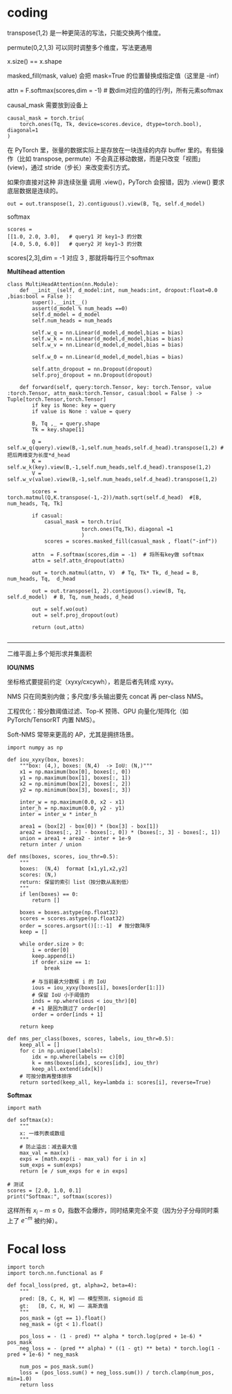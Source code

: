 # coding

transpose(1,2) 是一种更简洁的写法，只能交换两个维度。

permute(0,2,1,3) 可以同时调整多个维度，写法更通用

x.size() == x.shape

masked_fill(mask, value) 会把 mask=True 的位置替换成指定值（这里是 -inf）

attn  = F.softmax(scores,dim = -1)  # 数dim对应的值的行/列，所有元素softmax


causal_mask 需要放到设备上

```
causal_mask = torch.triu(
    torch.ones(Tq, Tk, device=scores.device, dtype=torch.bool), diagonal=1
)
```

在 PyTorch 里，张量的数据实际上是存放在一块连续的内存 buffer 里的。有些操作（比如 transpose, permute）不会真正移动数据，而是只改变「视图」(view)，通过 stride（步长）来改变索引方式。

如果你直接对这种 非连续张量 调用 .view()，PyTorch 会报错，因为 .view() 要求底层数据是连续的。

```
out = out.transpose(1, 2).contiguous().view(B, Tq, self.d_model)

```

softmax
```
scores =
[[1.0, 2.0, 3.0],   # query1 对 key1~3 的分数
 [4.0, 5.0, 6.0]]   # query2 对 key1~3 的分数

```
scores[2,3],dim = -1 对应 3 , 那就将每行三个softmax


**Multihead attention**

```
class MultiHeadAttention(nn.Module):
    def __init__(self, d_model:int, num_heads:int, dropout:float=0.0 ,bias:bool = False ):
        super().__init__()
        assert(d_model % num_heads ==0)
        self.d_model = d_model
        self.num_heads = num_heads

        self.w_q = nn.Linear(d_model,d_model,bias = bias)
        self.w_k = nn.Linear(d_model,d_model,bias = bias)
        self.w_v = nn.Linear(d_model,d_model,bias = bias)

        self.w_0 = nn.Linear(d_model,d_model,bias = bias)

        self.attn_dropout = nn.Dropout(dropout)
        self.proj_dropout = nn.Dropout(dropout)

    def forward(self, query:torch.Tensor, key: torch.Tensor, value :torch.Tensor, attn_mask:torch.Tensor, casual:bool = False ) -> Tuple[torch.Tensor,torch.Tensor]
        if key is None: key = query
        if value is None : value = query

        B, Tq ,_ = query.shape
        Tk = key.shape[1]

        Q = self.w_q(query).view(B,-1,self.num_heads,self.d_head).transpose(1,2) #把后两维变为长度*d_head
        K = self.w_k(key).view(B,-1,self.num_heads,self.d_head).transpose(1,2)
        V = self.w_v(value).view(B,-1,self.num_heads,self.d_head).transpose(1,2)

        scores = torch.matmul(Q,K.transpose(-1,-2))/math.sqrt(self.d_head)  #[B, num_heads, Tq, Tk]

        if casual:
            casual_mask = torch.triu(
                        torch.ones(Tq,Tk)，diagonal =1
                        )
            scores = scores.masked_fill(casual_mask , float("-inf"))

        attn  = F.softmax(scores,dim = -1)  # 将所有key做 softmax
        attn = self.attn_dropout(attn)

        out = torch.matmul(attn, V)  # Tq, Tk* Tk, d_head = B, num_heads, Tq,  d_head

        out = out.transpose(1, 2).contiguous().view(B, Tq, self.d_model)  # B, Tq, num_heads, d_head

        out = self.wo(out)
        out = self.proj_dropout(out)

        return (out,attn) 
        

```
---

二维平面上多个矩形求并集面积

**IOU/NMS**

坐标格式要提前约定（xyxy/cxcywh），若是后者先转成 xyxy。

NMS 只在同类别内做；多尺度/多头输出要先 concat 再 per-class NMS。

工程优化：按分数阈值过滤、Top-K 预筛、GPU 向量化/矩阵化（如 PyTorch/TensorRT 内置 NMS）。

Soft-NMS 常带来更高的 AP，尤其是拥挤场景。

```
import numpy as np

def iou_xyxy(box, boxes):
    """box: (4,), boxes: (N,4)  -> IoU: (N,)"""
    x1 = np.maximum(box[0], boxes[:, 0])
    y1 = np.maximum(box[1], boxes[:, 1])
    x2 = np.minimum(box[2], boxes[:, 2])
    y2 = np.minimum(box[3], boxes[:, 3])

    inter_w = np.maximum(0.0, x2 - x1)
    inter_h = np.maximum(0.0, y2 - y1)
    inter = inter_w * inter_h

    area1 = (box[2] - box[0]) * (box[3] - box[1])
    area2 = (boxes[:, 2] - boxes[:, 0]) * (boxes[:, 3] - boxes[:, 1])
    union = area1 + area2 - inter + 1e-9
    return inter / union

def nms(boxes, scores, iou_thr=0.5):
    """
    boxes:  (N,4)  format [x1,y1,x2,y2]
    scores: (N,)
    return: 保留的索引 list（按分数从高到低）
    """
    if len(boxes) == 0:
        return []

    boxes = boxes.astype(np.float32)
    scores = scores.astype(np.float32)
    order = scores.argsort()[::-1]  # 按分数降序
    keep = []

    while order.size > 0:
        i = order[0]
        keep.append(i)
        if order.size == 1:
            break

        # 与当前最大分数框 i 的 IoU
        ious = iou_xyxy(boxes[i], boxes[order[1:]])
        # 保留 IoU 小于阈值的
        inds = np.where(ious < iou_thr)[0]
        # +1 是因为跳过了 order[0]
        order = order[inds + 1]

    return keep

def nms_per_class(boxes, scores, labels, iou_thr=0.5):
    keep_all = []
    for c in np.unique(labels):
        idx = np.where(labels == c)[0]
        k = nms(boxes[idx], scores[idx], iou_thr)
        keep_all.extend(idx[k])
    # 可按分数再整体排序
    return sorted(keep_all, key=lambda i: scores[i], reverse=True)
```


**Softmax**
```
import math

def softmax(x):
    """
    x: 一维列表或数组
    """
    # 防止溢出：减去最大值
    max_val = max(x)
    exps = [math.exp(i - max_val) for i in x]
    sum_exps = sum(exps)
    return [e / sum_exps for e in exps]

# 测试
scores = [2.0, 1.0, 0.1]
print("Softmax:", softmax(scores))
```

这样所有 $x_i - m \le 0$，指数不会爆炸，同时结果完全不变（因为分子分母同时乘上了 $e^{-m}$ 被约掉）。


# Focal loss
```
import torch
import torch.nn.functional as F

def focal_loss(pred, gt, alpha=2, beta=4):
    """
    pred: [B, C, H, W] —— 模型预测，sigmoid 后
    gt:   [B, C, H, W] —— 高斯真值
    """
    pos_mask = (gt == 1).float()
    neg_mask = (gt < 1).float()

    pos_loss = - (1 - pred) ** alpha * torch.log(pred + 1e-6) * pos_mask
    neg_loss = - (pred ** alpha) * ((1 - gt) ** beta) * torch.log(1 - pred + 1e-6) * neg_mask

    num_pos = pos_mask.sum()
    loss = (pos_loss.sum() + neg_loss.sum()) / torch.clamp(num_pos, min=1.0)
    return loss
```
